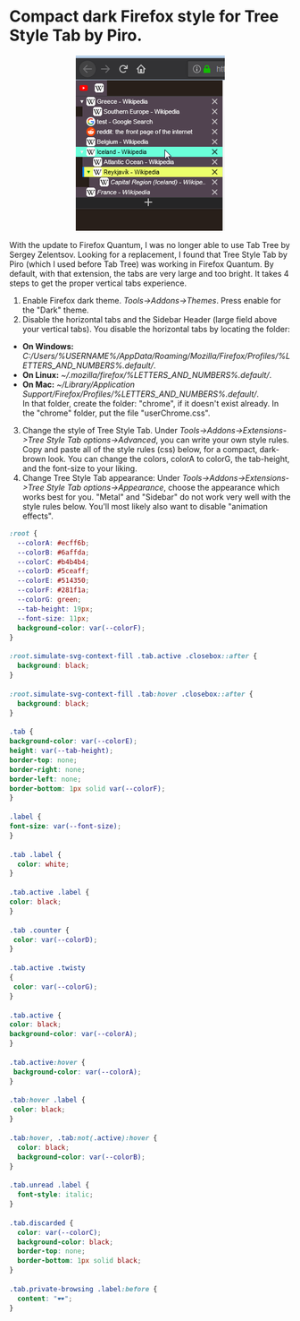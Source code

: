 # Compact dark Firefox style for Tree Style Tab by Piro.
<p align="center">
<img alt="screenshot" src="https://raw.githubusercontent.com/doublejim/tree-style-tab-compact-dark-style/351b07d7c3de4fed996f0dc0828fa1576c4b1bb3/screenshot.png"/>
</p>

With the update to Firefox Quantum, I was no longer able to use Tab Tree by Sergey Zelentsov.
Looking for a replacement, I found that Tree Style Tab by Piro (which I used before Tab Tree) was working in Firefox Quantum.
By default, with that extension, the tabs are very large and too bright.
It takes 4 steps to get the proper vertical tabs experience.
1. Enable Firefox dark theme.
*Tools->Addons->Themes*. Press enable for the "Dark" theme.
2. Disable the horizontal tabs and the Sidebar Header (large field above your vertical tabs).
You disable the horizontal tabs by locating the folder:
* **On Windows:** *C:/Users/%USERNAME%/AppData/Roaming/Mozilla/Firefox/Profiles/%LETTERS_AND_NUMBERS%.default/*.
* **On Linux:** *~/.mozilla/firefox/%LETTERS_AND_NUMBERS%.default/*.<br>
* **On Mac:** *~/Library/Application Support/Firefox/Profiles/%LETTERS_AND_NUMBERS%.default/*.<br>
In that folder, create the folder: "chrome", if it doesn't exist already.
In the "chrome" folder, put the file "userChrome.css".
3. Change the style of Tree Style Tab.
Under *Tools->Addons->Extensions->Tree Style Tab options->Advanced*, you can write your own style rules.
Copy and paste all of the style rules (css) below, for a compact, dark-brown look. You can change the colors, colorA to colorG, the tab-height, and the font-size to your liking.
4. Change Tree Style Tab appearance:
Under *Tools->Addons->Extensions->Tree Style Tab options->Appearance*, choose the appearance which works best for you.
"Metal" and "Sidebar" do not work very well with the style rules below.
You'll most likely also want to disable "animation effects".

```css
:root {
  --colorA: #ecff6b;
  --colorB: #6affda;
  --colorC: #b4b4b4;
  --colorD: #5ceaff;
  --colorE: #514350;
  --colorF: #281f1a;
  --colorG: green;
  --tab-height: 19px;
  --font-size: 11px;
  background-color: var(--colorF);
}

:root.simulate-svg-context-fill .tab.active .closebox::after {
  background: black;
}

:root.simulate-svg-context-fill .tab:hover .closebox::after {
  background: black;
}

.tab {
background-color: var(--colorE);
height: var(--tab-height);
border-top: none;
border-right: none;
border-left: none;
border-bottom: 1px solid var(--colorF);
}

.label {
font-size: var(--font-size);
}

.tab .label {
  color: white;
}

.tab.active .label {
color: black;
}

.tab .counter {
 color: var(--colorD);
}

.tab.active .twisty
{
 color: var(--colorG);
}

.tab.active {
color: black;
background-color: var(--colorA);
}

.tab.active:hover {
 background-color: var(--colorA);
}

.tab:hover .label {
 color: black;
}

.tab:hover, .tab:not(.active):hover {
  color: black;
  background-color: var(--colorB);
}

.tab.unread .label {
  font-style: italic;
}

.tab.discarded {
  color: var(--colorC);
  background-color: black;
  border-top: none;
  border-bottom: 1px solid black;
}

.tab.private-browsing .label:before {
  content: "🕶";
}
```
